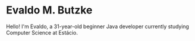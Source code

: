 # Evaldo M. Butzke

<p align="left"> 
      Hello! I'm Evaldo, a 31-year-old beginner Java developer currently studying Computer Science at Estácio.
</p>